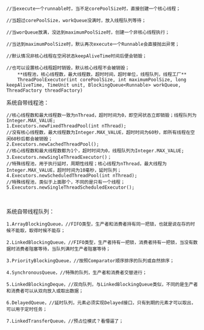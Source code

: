 


```
//当execute一个runnable时，当不足corePoolSize时，直接创建一个核心线程；

//当超过corePoolSize，workQueue没满时，放入线程队列等待；

//当worQueue放满，没达到maximumPoolSize时，创建一个非核心线程执行；

//当达到maximumPoolSize时，默认再次execute一个Runnable会直接抛出异常；

//默认情况非核心线程在空闲状态keepAliveTime时间后便会销毁；

//也可以设置核心线程超时销毁，默认核心线程不会被销毁；
    **线程池，核心线程数，最大线程数，超时时间，超时单位，线程队列，线程工厂** 
    ThreadPoolExecutor(int corePoolSize, int maximumPoolSize, long keepAliveTime, TimeUnit unit, BlockingQueue<Runnable> workQueue, ThreadFactory threadFactory)​
```


 

 

系统自带线程池：

    //核心线程数和最大线程数一致为nThread，超时时间为0，即空闲状态立即销毁；线程队列为Integer.MAX_VALUE;
    1.Executors.newFixedThreadPool(int nThread);
    //没有核心线程数，最大线程数为Integer.MAX_VALUE，超时时间为60秒，即所有线程在空闲60秒后都会被销毁；
    2.Executors.newCachedThreadPool();
    //核心线程数和最大线程数都为1个，超时时间为0，线程队列为Integer.MAX_VALUE;
    3.Executors.newSingleThreadExecutor()；
    //特殊线程池，用于执行延时，周期性线程；核心线程为nThread，最大线程为Integer.MAX_VALUE，超时时间为10毫秒，​延时队列；
    4.Executors.newScheduledThreadPool(int nThread);
    //特殊线程池，类似于上面那个，不同的是只有一个线程；​
    5.Executors.newSingleThreadScheduledExecutor();

​

系统自带线程队列：

    1.ArrayBlockingQueue，//FIFO类型，生产者和消费者持有同一把锁，也就是说在存的时候不能取，取得时候不能存；

    2.LinkedBlockingQueue，//FIFO类型，生产者持有一把锁，消费者持有一把锁，当没有数据时消费者阻塞等待，当队列满时生产者阻塞等待；

    3.PriorityBlockingQueue，//按照Comparator顺序排序的队列或自然排序；

    4.SynchronousQueue，//特殊的队列，生产者和消费者交替进行；

    5.LinkedBlockingDeque，//双向队列，与LinkedBlockingQueue类似，不同的是生产者和消费者可以从双向放入或取出数据；

    6.DelayedQueue，//延时队列，元素必须实现Delayed接口，只有到期的元素才可以取出，可以用于定时任务；

    7.LinkedTransferQueue，//预占位模式？看懵逼了；

